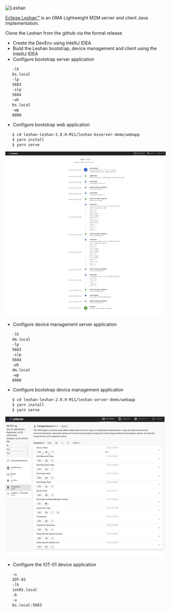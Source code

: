 ![Leshan](https://eclipse.org/leshan/img/multicolor-leshan.png)

[Eclipse Leshan™](https://eclipse.org/leshan) is an OMA Lightweight M2M server and client Java implementation.

Clone the Leshan from the github via the formal release
- Create the DevEnv using IntelliJ IDEA
- Build the Leshan bootstrap, device management and client using the IntelliJ IDEA
- Configure bootstrap server application
```
   -lh
   bs.local
   -lp
   5683
   -slp
   5684
   -wh
   bs.local
   -wp
   8080
```
- Configure bootstrap web application
```
   $ cd leshan-leshan-2.0.0-M11/leshan-bsserver-demo/webapp
   $ yarn install
   $ yarn serve
```
![IOT-01Bootstrap.png](IOT-01Bootstrap.png)

- Configure device management server application
```
   -lh
   dm.local
   -lp
   5683
   -slp
   5684
   -wh
   dm.local
   -wp
   8080
```
- Configure bootstrap device management application
```
   $ cd leshan-leshan-2.0.0-M11/leshan-server-demo/webapp
   $ yarn install
   $ yarn serve
```
![IOT-01DeviceManagement.png](IOT-01DeviceManagement.png)
- Configure the IOT-01 device application
```
   -n
   IOT-01
   -lh
   iot01.local
   -b
   -u
   bs.local:5683
```
